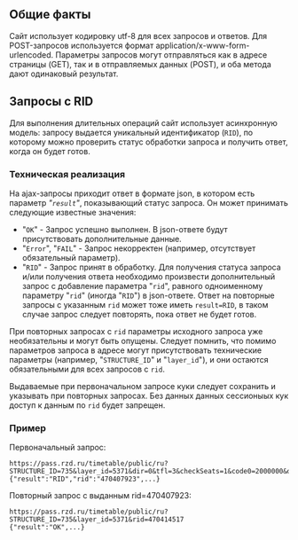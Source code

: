 ## Общие факты

Сайт использует кодировку utf-8 для всех запросов и ответов.
Для POST-запросов используется формат application/x-www-form-urlencoded.
Параметры запросов могут отправляться как в адресе страницы (GET), так и
в отправляемых данных (POST), и оба метода дают одинаковый результат.

## Запросы с RID

Для выполнения длительных операций сайт использует асинхронную модель:
запросу выдается уникальный идентификатор (`RID`), по которому можно проверить
статус обработки запроса и получить ответ, когда он будет готов.

### Техническая реализация

На ajax-запросы приходит ответ в формате json, в котором есть параметр *"`result`"*,
показывающий статус запроса. Он может принимать следующие известные значения:

- "`OK`" - Запрос успешно выполнен. В json-ответе будут присутствовать дополнительные данные.
- "`Error`", "`FAIL`" - Запрос некорректен (например, отсутствует обязательный параметр).
- "`RID`" - Запрос принят в обработку. Для получения статуса запроса и/или получения ответа
необходимо произвести дополнительный запрос с добавление параметра "`rid`", равного
одноименному параметру "`rid`" (иногда "`RID`") в json-ответе. Ответ на повторные запросы с указанным `rid`
может тоже иметь `result=RID`, в таком случае запрос следует повторять, пока ответ не будет готов.

При повторных запросах с `rid` параметры исходного запроса уже необязательны и могут быть опущены.
Следует помнить, что помимо параметров запроса в адресе могут присутствовать технические параметры
(например, "`STRUCTURE_ID`" и "`layer_id`"), и они остаются обязательными для всех запросов с `rid`.

Выдаваемые при первоначальном запросе куки следует сохранить и указывать при повторных запросах.
Без данных данных сессионыых кук доступ к данным по `rid` будет запрещен.

### Пример

Первоначальный запрос:

	https://pass.rzd.ru/timetable/public/ru?STRUCTURE_ID=735&layer_id=5371&dir=0&tfl=3&checkSeats=1&code0=2000000&dt0=08.03.2016&code1=2004000
	{"result":"RID","rid":"470407923",...}

Повторный запрос с выданным rid=470407923:

	https://pass.rzd.ru/timetable/public/ru?STRUCTURE_ID=735&layer_id=5371&rid=470414517
	{"result":"OK",...}

